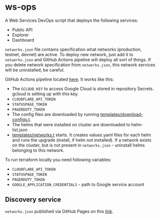 # ws-ops

A Web Services DevOps script that deploys the following services:

- Public API
- Explorer
- Dashboard

`networks.json` file contains specification what networks (production, testnet,
devnet) are active. To deploy new network, just add it to `networks.json` and
GitHub Actions pipeline will deploy all sort of things. If you delete network
specification from `networks.json`, this network services will be uninstalled,
be careful.

GitHub Actions pipeline located [here](.github/workflows/ci.yaml). It works
like this:

- The `GCLOUD_KEY` to access Google Cloud is stored in repository Secrets.
  gcloud is setting up with this key.
- `CLOUDFLARE_API_TOKEN` 
- `STATUSPAGE_TOKEN` 
- `PAGERDUTY_TOKEN`
- The config files are downloaded by running
  [templates/download-configs.t](templates/download-configs.t).
- The helms that were installed on cluster are downloaded to helm-list.json
- [templates/networks.t](templates/networks.t) starts. It creates values.yaml
  files for each helm and runs the upgrade (install, if helm not installed).
  If a network exists on the cluster, but is not present in `networks.json` -
  uninstall helms belonging to this network.

To run terraform locally you need following variables:

- `CLOUDFLARE_API_TOKEN`
- `STATUSPAGE_TOKEN`
- `PAGERDUTY_TOKEN`
- `GOOGLE_APPLICATION_CREDENTIALS` - path to Google service account

## Discovery service

`networks.json` published via GitHub Pages on this
[link](https://discover.spacemesh.io/networks.json).
